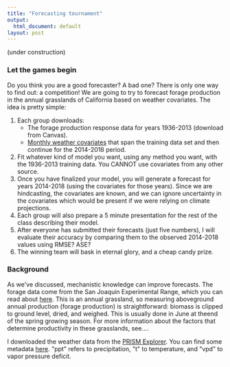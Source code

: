 ```yaml
---
title: "Forecasting tournament"
output:
  html_document: default
layout: post
---
```


(under construction)

### Let the games begin ###

Do you think you are a good forecaster? A bad one? There is only one way to find out:
a competition! We are going to try to forecast forage production in the annual
grasslands of California based on weather covariates. The idea is pretty simple: 

1. Each group downloads:
      + The forage production response data for years 1936-2013 (download from Canvas).
      + [Monthly weather covariates](https://github.com/pbadler/forecasting-dynamics-course/blob/master/data/sanjoaquin_prism_monthly.csv) that span the training data set 
and then continue for the 2014-2018 period.
2. Fit whatever kind of model you want, using any method you want, with 
the 1936-2013 training data. You CANNOT use covariates from any other source.
3. Once you have finalized your model, you will generate a forecast
for years 2014-2018 (using the covariates for those years). Since 
we are hindcasting, the covariates are known, and we can ignore uncertainty 
in the covariates which would be present if we were relying on climate projections.
4. Each group will also prepare a 5 minute presentation for the rest of the 
class describing their model.
5. After everyone has submitted their forecasts (just five numbers), 
I will evaluate their accuracy by comparing them to the observed 2014-2018
values using RMSE? ASE? 
6. The winning team will bask in eternal glory, and a cheap candy prize.

### Background ###

As we've discussed, mechanistic knowledge can improve forecasts. The forage
data come from the San Joaquin Experimental Range, which you can read about 
[here](https://www.fs.fed.us/psw/ef/san_joaquin/). This is an annual grassland,
so measuring aboveground annual production (forage production) is straightforward:
biomass is clipped to ground level, dried, and weighed. This is usually done in June 
at theend of the spring growing season. For more information about the factors
that determine productivity in these grasslands, see....

I downloaded the weather data from the [PRISM Explorer](http://www.prism.oregonstate.edu/explorer/). You can find some
metadata [here](https://github.com/pbadler/forecasting-dynamics-course/blob/master/data/sanjoaquin_prism_notes.txt). "ppt" refers to precipitation, "t" to temperature,
and "vpd" to vapor pressure deficit.


